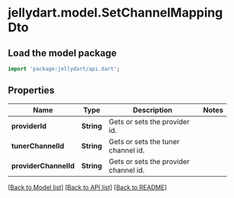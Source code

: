# jellydart.model.SetChannelMappingDto

## Load the model package
```dart
import 'package:jellydart/api.dart';
```

## Properties
Name | Type | Description | Notes
------------ | ------------- | ------------- | -------------
**providerId** | **String** | Gets or sets the provider id. | 
**tunerChannelId** | **String** | Gets or sets the tuner channel id. | 
**providerChannelId** | **String** | Gets or sets the provider channel id. | 

[[Back to Model list]](../README.md#documentation-for-models) [[Back to API list]](../README.md#documentation-for-api-endpoints) [[Back to README]](../README.md)


